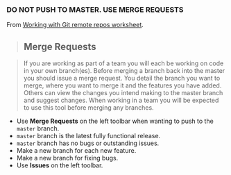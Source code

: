 ### DO NOT PUSH TO MASTER. USE MERGE REQUESTS ###
From [Working with Git remote repos worksheet](https://github.com/covcom/205CDE/blob/master/labs/02%20Git%20Remotes/worksheet.md).

> ## Merge Requests ##

> If you are working as part of a team you will each be working on code in your own branch(es). Before merging a branch back into the master you should issue a merge request. You detail the branch you want to merge, where you want to merge it and the features you have added. Others can view the changes you intend making to the master branch and suggest changes. When working in a team you will be expected to use this tool before merging any branches.

* Use **Merge Requests** on the left toolbar when wanting to push to the `master` branch.
* `master` branch is the latest fully functional release.
* `master` branch has no bugs or outstanding issues.
* Make a new branch for each new feature.
* Make a new branch for fixing bugs.
* Use **Issues** on the left toolbar.